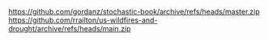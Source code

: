 https://github.com/gordanz/stochastic-book/archive/refs/heads/master.zip
https://github.com/rrailton/us-wildfires-and-drought/archive/refs/heads/main.zip
